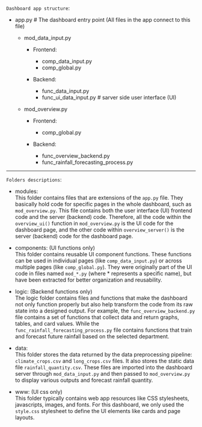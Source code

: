 `Dashboard app structure`:

+ app.py                             # The dashboard entry point (All files in the app connect to this file)

    - mod_data_input.py

        - Frontend:
            - comp_data_input.py
            - comp_global.py
        
        - Backend:
            - func_data_input.py
            - func_ui_data_input.py  # sarver side user interface (UI)


    - mod_overview.py

        - Frontend:
            - comp_global.py
        
        - Backend:
            - func_overview_backend.py
            - func_rainfall_forecasting_process.py


----
`Folders descriptions`:

+ modules:   
    This folder contains files that are extensions of the `app.py` file. They basically hold code for specific pages in the whole dashboard, such as `mod_overview.py`. This file contains both the user interface (UI) frontend code and the server (backend) code. Therefore, all the code within the `overview_ui()` function in `mod_overview.py` is the UI code for the dashboard page, and the other code within `overview_server()` is the server (backend) code for the dashboard page.

+ components: (UI functions only)  
    This folder contains reusable UI component functions. These functions can be used in individual pages (like `comp_data_input.py`) or across multiple pages (like `comp_global.py`). They were originally part of the UI code in files named `mod_*.py` (where * represents a specific name), but have been extracted for better organization and reusability.

+ logic: (Backend functions only)  
    The logic folder contains files and functions that make the dashboard not only function properly but also help transform the code from its raw state into a designed output. For example, the `func_overview_backend.py` file contains a set of functions that collect data and return graphs, tables, and card values. While the `func_rainfall_forecasting_process.py` file contains functions that train and forecast future rainfall based on the selected department.

+ data:  
    This folder stores the data returned by the data preprocessing pipeline: `climate_crops.csv` and `long_crops.csv` files. It also stores the static data file `rainfall_quantity.csv`.  These files are imported into the dashboard server through `mod_data_input.py` and then passed to `mod_overview.py` to display various outputs and forecast rainfall quantity.

+ www: (UI css only)  
    This folder typically contains web app resources like CSS stylesheets, javascripts, images, and fonts. For this dashboard, we only used the `style.css` stylesheet to define the UI elements like cards and page layouts.